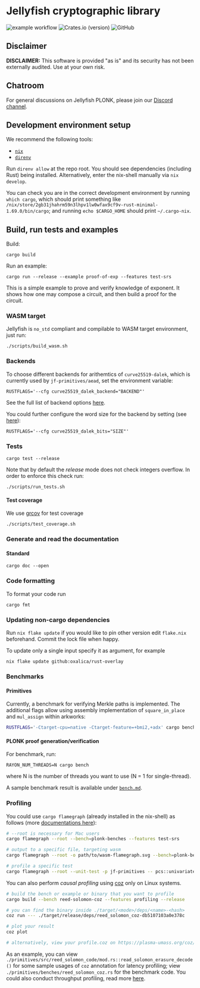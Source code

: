 # Jellyfish cryptographic library

![example workflow](https://github.com/EspressoSystems/jellyfish/actions/workflows/build.yml/badge.svg)
![Crates.io (version)](https://img.shields.io/crates/dv/jf-plonk/0.1.0)
![GitHub](https://img.shields.io/github/license/EspressoSystems/jellyfish)

## Disclaimer

**DISCLAIMER:** This software is provided "as is" and its security has not been externally audited. Use at your own risk.

## Chatroom

For general discussions on Jellyfish PLONK, please join our [Discord channel](https://discord.gg/GJa4gznGfU).

## Development environment setup

We recommend the following tools:

- [`nix`](https://nixos.org/download.html)
- [`direnv`](https://direnv.net/docs/installation.html)

Run `direnv allow` at the repo root. You should see dependencies (including Rust) being installed.
Alternatively, enter the nix-shell manually via `nix develop`.

You can check you are in the correct development environment by running `which cargo`, which should print
something like `/nix/store/2gb31jhahrm59n3lhpv1lw0wfax9cf9v-rust-minimal-1.69.0/bin/cargo`;
and running `echo $CARGO_HOME` should print `~/.cargo-nix`.

## Build, run tests and examples

Build:

```
cargo build
```

Run an example:

```
cargo run --release --example proof-of-exp --features test-srs
```

This is a simple example to prove and verify knowledge of exponent.
It shows how one may compose a circuit, and then build a proof for the circuit.

### WASM target

Jellyfish is `no_std` compliant and compilable to WASM target environment, just run:

```
./scripts/build_wasm.sh
```

### Backends

To choose different backends for arithemtics of `curve25519-dalek`, which is currently
used by `jf-primitives/aead`, set the environment variable:

```
RUSTFLAGS='--cfg curve25519_dalek_backend="BACKEND"'
```

See the full list of backend options [here](https://github.com/dalek-cryptography/curve25519-dalek#backends).

You could further configure the word size for the backend by setting (see [here](https://github.com/dalek-cryptography/curve25519-dalek#word-size-for-serial-backends)):

```
RUSTFLAGS='--cfg curve25519_dalek_bits="SIZE"'
```

### Tests

```
cargo test --release
```

Note that by default the _release_ mode does not check integers overflow.
In order to enforce this check run:

```
./scripts/run_tests.sh
```

#### Test coverage

We use [grcov](https://github.com/mozilla/grcov) for test coverage

```
./scripts/test_coverage.sh
```

### Generate and read the documentation

#### Standard

```
cargo doc --open
```

### Code formatting

To format your code run

```
cargo fmt
```

### Updating non-cargo dependencies

Run `nix flake update` if you would like to pin other version edit `flake.nix`
beforehand. Commit the lock file when happy.

To update only a single input specify it as argument, for example

    nix flake update github:oxalica/rust-overlay

### Benchmarks

#### Primitives

Currently, a benchmark for verifying Merkle paths is implemented.
The additional flags allow using assembly implementation of `square_in_place` and `mul_assign` within arkworks:

```bash
RUSTFLAGS='-Ctarget-cpu=native -Ctarget-feature=+bmi2,+adx' cargo bench --bench=merkle_path
```

#### PLONK proof generation/verification

For benchmark, run:

```
RAYON_NUM_THREADS=N cargo bench
```

where N is the number of threads you want to use (N = 1 for single-thread).

A sample benchmark result is available under [`bench.md`](./bench.md).

### Profiling

You could use `cargo flamegraph` (already installed in the nix-shell) as follows (more [documentations here](https://github.com/flamegraph-rs/flamegraph#examples)):

``` bash
# --root is necessary for Mac users
cargo flamegraph --root --bench=plonk-benches --features test-srs

# output to a specific file, targeting wasm
cargo flamegraph --root -o path/to/wasm-flamegraph.svg --bench=plonk-benches --no-default-features --features test-srs

# profile a specific test
cargo flamegraph --root --unit-test -p jf-primitives -- pcs::univariate_kzg::tests::end_to_end_test
```

You can also perform _causal profiling_ using [coz](https://github.com/plasma-umass/coz) only on Linux systems.

``` bash
# build the bench or example or binary that you want to profile
cargo build --bench reed-solomon-coz --features profiling --release

# you can find the binary inside ./target/<mode>/deps/<name>-<hash>
coz run --- ./target/release/deps/reed_solomon_coz-db5107103a0e378c

# plot your result
coz plot

# alternatively, view your profile.coz on https://plasma-umass.org/coz/
```

As an example, you can view `./primitives/src/reed_solomon_code/mod.rs::read_solomon_erasure_decode()` for some sample usages of `coz` annotation for latency profiling; view `./primitives/benches/reed_solomon_coz.rs` for the benchmark code.
You could also conduct throughput profiling, read more [here](https://github.com/plasma-umass/coz/tree/master/rust).

